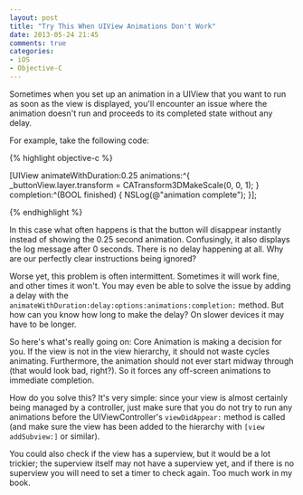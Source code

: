 ```yaml
---
layout: post
title: "Try This When UIView Animations Don't Work"
date: 2013-05-24 21:45
comments: true
categories:
- iOS
- Objective-C
---
```

Sometimes when you set up an animation in a UIView that you want to run as soon as the view is displayed, you'll encounter an issue where the animation doesn't run and proceeds to its completed state without any delay.

For example, take the following code:

{% highlight objective-c %}

[UIView animateWithDuration:0.25 animations:^{
    _buttonView.layer.transform = CATransform3DMakeScale(0, 0, 1);
} completion:^(BOOL finished) {
    NSLog(@"animation complete");
}];

{% endhighlight %}

In this case what often happens is that the button will disappear instantly instead of showing the 0.25 second animation.  Confusingly, it also displays the log message after 0 seconds. There is no delay happening at all.  Why are our perfectly clear instructions being ignored?

Worse yet, this problem is often intermittent.  Sometimes it will work fine, and other times it won't.  You may even be able to solve the issue by adding a delay with the `animateWithDuration:delay:options:animations:completion:` method.  But how can you know how long to make the delay?  On slower devices it may have to be longer.

<div id="disqus_thread"></div>

So here's what's really going on: Core Animation is making a decision for  you. If the view is not in the view hierarchy, it should not waste cycles animating.  Furthermore, the animation should not ever start midway through (that would look bad, right?).  So it forces any off-screen animations to immediate completion.

How do you solve this?  It's very simple: since your view is almost certainly being managed by a controller, just make sure that you do not try to run any animations before the UIViewController's `viewDidAppear:` method is called (and make sure the view has been added to the hierarchy with `[view addSubview:]` or similar).

You could also check if the view has a superview, but it would be a lot trickier; the superview itself may not have a superview yet, and if there is no superview you will need to set a timer to check again.  Too much work in my book.